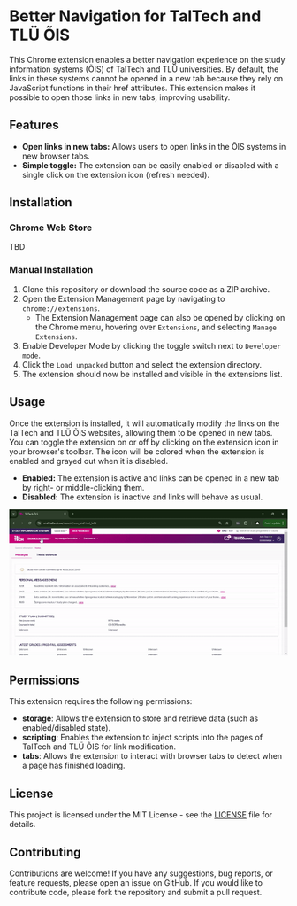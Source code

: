 # Better Navigation for TalTech and TLÜ ÕIS

This Chrome extension enables a better navigation experience on the study information systems (ÕIS)
of TalTech and TLÜ universities. By default, the links in these systems cannot be opened in a new tab
because they rely on JavaScript functions in their href attributes.
This extension makes it possible to open those links in new tabs, improving usability.

## Features

- **Open links in new tabs:** Allows users to open links in the ÕIS systems in new browser tabs.
- **Simple toggle:** The extension can be easily enabled or disabled with a single click on the extension icon (refresh
  needed).

## Installation

### Chrome Web Store

TBD

### Manual Installation

1. Clone this repository or download the source code as a ZIP archive.
2. Open the Extension Management page by navigating to `chrome://extensions`.
    - The Extension Management page can also be opened by clicking on the Chrome menu, hovering over `Extensions`, and
      selecting `Manage Extensions`.
3. Enable Developer Mode by clicking the toggle switch next to `Developer mode`.
4. Click the `Load unpacked` button and select the extension directory.
5. The extension should now be installed and visible in the extensions list.

## Usage

Once the extension is installed, it will automatically modify the links
on the TalTech and TLÜ ÕIS websites, allowing them to be opened in new tabs.
You can toggle the extension on or off by clicking on the extension icon
in your browser's toolbar. The icon will be colored when the extension is enabled
and grayed out when it is disabled.

- **Enabled:** The extension is active and links can be opened in a new tab by right- or middle-clicking them.
- **Disabled:** The extension is inactive and links will behave as usual.

[![Demo](demo.gif)](demo.gif)

## Permissions

This extension requires the following permissions:

- **storage**: Allows the extension to store and retrieve data (such as enabled/disabled state).
- **scripting**: Enables the extension to inject scripts into the pages of TalTech and TLÜ ÕIS for link modification.
- **tabs**: Allows the extension to interact with browser tabs to detect when a page has finished loading.

## License

This project is licensed under the MIT License - see the [LICENSE](LICENSE) file for details.

## Contributing

Contributions are welcome! If you have any suggestions, bug reports, or feature requests,
please open an issue on GitHub. If you would like to contribute code, please fork the repository
and submit a pull request.
